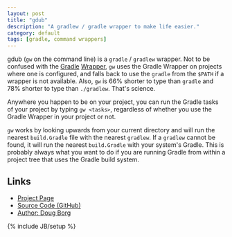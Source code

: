 ```yaml
---
layout: post
title: "gdub"
description: "A gradlew / gradle wrapper to make life easier."
category: default
tags: [gradle, command wrappers]
---
```

gdub (`gw` on the command line) is a `gradle` / `gradlew` wrapper. Not to be
confused with the [Gradle][] [Wrapper][], `gw` uses the Gradle Wrapper on
projects where one is configured, and falls back to use the `gradle` from the
`$PATH` if a wrapper is not available. Also, `gw` is 66% shorter to type than
`gradle` and 78% shorter to type than `./gradlew`. That's science.

[Gradle]:  http://www.gradle.org
[Wrapper]: http://www.gradle.org/docs/current/userguide/gradle_wrapper.html

Anywhere you happen to be on your project, you can run the Gradle tasks of your
project by typing `gw <tasks>`, regardless of whether you use the Gradle Wrapper
in your project or not.

`gw` works by looking upwards from your current directory and will run the
nearest `build.Gradle` file with the nearest `gradlew`. If a `gradlew` cannot be
found, it will run the nearest `build.Gradle` with your system's Gradle. This is
probably always what you want to do if you are running Gradle from within a
project tree that uses the Gradle build system.

## Links
* [Project Page](http://gdub.rocks)
* [Source Code (GitHub)](https://github.com/dougborg/gdub)
* [Author: Doug Borg](http://dougborg.org)

{% include JB/setup %}
